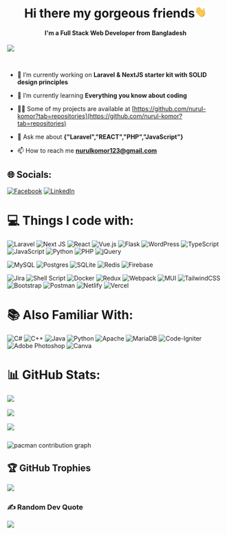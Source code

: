 <h1 align="center"> Hi there my gorgeous friends<img src="assets/hello.gif" width="28px" alt="hi"></h1>
<h4 align="center">I'm a Full Stack Web Developer from Bangladesh </h4>
<div style="display:flex; align-items:center;justify-content:center">
<img  src="https://media.giphy.com/media/3o6EhHf3xajwOQzi9y/giphy.gif" width="100%;"/>
</div>
<p align="left"> <a href="https://twitter.com/" target="blank"><img src="https://img.shields.io/twitter/follow/?logo=twitter&style=for-the-badge" alt="" /></a> </p>

- 🔭 I’m currently working on **Laravel & NextJS starter kit with SOLID design principles**

- 🌱 I’m currently learning **Everything you know about coding**

- 👨‍💻 Some of my projects are available at [https://github.com/nurul-komor?tab=repositories](https://github.com/nurul-komor?tab=repositories)

- 💬 Ask me about **{"Laravel","REACT","PHP","JavaScript"}**

- 📫 How to reach me **nurulkomor123@gmail.com**

<!-- - 📄 Resume <img src="assets/Resume.png"/> -->

## 🌐 Socials:
[![Facebook](https://img.shields.io/badge/Facebook-%231877F2.svg?logo=Facebook&logoColor=white)](https://facebook.com/nurul.komor2) [![LinkedIn](https://img.shields.io/badge/LinkedIn-%230077B5.svg?logo=linkedin&logoColor=white)](https://linkedin.com/in/nurul-komor) 

# 💻 Things I code with:
 ![Laravel](https://img.shields.io/badge/laravel-%23FF2D20.svg?style=for-the-badge&logo=laravel&logoColor=white) 
 ![Next JS](https://img.shields.io/badge/Next-black?style=for-the-badge&logo=next.js&logoColor=white) 
 ![React](https://img.shields.io/badge/react-%2320232a.svg?style=for-the-badge&logo=react&logoColor=%2361DAFB) 
![Vue.js](https://img.shields.io/badge/vue.js-%2335495e.svg?style=for-the-badge&logo=vuedotjs&logoColor=%234FC08D) 
![Flask](https://img.shields.io/badge/flask-%23000.svg?style=for-the-badge&logo=flask&logoColor=white)
![WordPress](https://img.shields.io/badge/WordPress-%23117AC9.svg?style=for-the-badge&logo=WordPress&logoColor=white) 
![TypeScript](https://img.shields.io/badge/typescript-%23007ACC.svg?style=for-the-badge&logo=typescript&logoColor=white) 
![JavaScript](https://img.shields.io/badge/javascript-%23323330.svg?style=for-the-badge&logo=javascript&logoColor=%23F7DF1E) 
![Python](https://img.shields.io/badge/python-3670A0?style=for-the-badge&logo=python&logoColor=ffdd54)
![PHP](https://img.shields.io/badge/php-%23777BB4.svg?style=for-the-badge&logo=php&logoColor=white) 
![jQuery](https://img.shields.io/badge/jquery-%230769AD.svg?style=for-the-badge&logo=jquery&logoColor=white) 


![MySQL](https://img.shields.io/badge/mysql-%2300f.svg?style=for-the-badge&logo=mysql&logoColor=white) 
![Postgres](https://img.shields.io/badge/postgres-%23316192.svg?style=for-the-badge&logo=postgresql&logoColor=white)
![SQLite](https://img.shields.io/badge/sqlite-%2307405e.svg?style=for-the-badge&logo=sqlite&logoColor=white) 
![Redis](https://img.shields.io/badge/redis-%23DD0031.svg?style=for-the-badge&logo=redis&logoColor=white)
![Firebase](https://img.shields.io/badge/firebase-%23039BE5.svg?style=for-the-badge&logo=firebase) 

![Jira](https://img.shields.io/badge/jira-%230A0FFF.svg?style=for-the-badge&logo=jira&logoColor=white) 
![Shell Script](https://img.shields.io/badge/shell_script-%23121011.svg?style=for-the-badge&logo=gnu-bash&logoColor=white)
![Docker](https://img.shields.io/badge/docker-%230db7ed.svg?style=for-the-badge&logo=docker&logoColor=white)
![Redux](https://img.shields.io/badge/redux-%23593d88.svg?style=for-the-badge&logo=redux&logoColor=white)
![Webpack](https://img.shields.io/badge/webpack-%238DD6F9.svg?style=for-the-badge&logo=webpack&logoColor=black)
![MUI](https://img.shields.io/badge/MUI-%230081CB.svg?style=for-the-badge&logo=material-ui&logoColor=white)
![TailwindCSS](https://img.shields.io/badge/tailwindcss-%2338B2AC.svg?style=for-the-badge&logo=tailwind-css&logoColor=white)
![Bootstrap](https://img.shields.io/badge/bootstrap-%23563D7C.svg?style=for-the-badge&logo=bootstrap&logoColor=white) 
![Postman](https://img.shields.io/badge/Postman-FF6C37?style=for-the-badge&logo=postman&logoColor=white)
![Netlify](https://img.shields.io/badge/netlify-%23000000.svg?style=for-the-badge&logo=netlify&logoColor=#00C7B7)
![Vercel](https://img.shields.io/badge/vercel-%23000000.svg?style=for-the-badge&logo=vercel&logoColor=white)



#  📚 Also Familiar With:
![C#](https://img.shields.io/badge/c%23-%23239120.svg?style=for-the-badge&logo=c-sharp&logoColor=white) ![C++](https://img.shields.io/badge/c++-%2300599C.svg?style=for-the-badge&logo=c%2B%2B&logoColor=white) ![Java](https://img.shields.io/badge/java-%23ED8B00.svg?style=for-the-badge&logo=java&logoColor=white) ![Python](https://img.shields.io/badge/python-3670A0?style=for-the-badge&logo=python&logoColor=ffdd54) ![Apache](https://img.shields.io/badge/apache-%23D42029.svg?style=for-the-badge&logo=apache&logoColor=white) ![MariaDB](https://img.shields.io/badge/MariaDB-003545?style=for-the-badge&logo=mariadb&logoColor=white) ![Code-Igniter](https://img.shields.io/badge/CodeIgniter-%23EF4223.svg?style=for-the-badge&logo=codeIgniter&logoColor=white)  ![Adobe Photoshop](https://img.shields.io/badge/adobephotoshop-%2331A8FF.svg?style=for-the-badge&logo=adobephotoshop&logoColor=white) ![Canva](https://img.shields.io/badge/Canva-%2300C4CC.svg?style=for-the-badge&logo=Canva&logoColor=white)



# 📊 GitHub Stats:
![](https://github-readme-stats.vercel.app/api?username=nurul-komor&theme=vue-dark&hide_border=true&include_all_commits=false&count_private=false)<br/>

![](https://github-readme-streak-stats.herokuapp.com/?user=nurul-komor&theme=vue-dark&hide_border=true)<br/>

![](https://github-readme-stats.vercel.app/api/top-langs/?username=nurul-komor&theme=vue-dark&hide_border=true&include_all_commits=false&count_private=false&layout=compact)


###

<picture>
  <source media="(prefers-color-scheme: dark)" srcset="https://raw.githubusercontent.com/nurul-komor/nurul-komor/output/pacman-contribution-graph-dark.svg">
  <source media="(prefers-color-scheme: light)" srcset="https://raw.githubusercontent.com/nurul-komor/nurul-komor/output/pacman-contribution-graph.svg">
  <img alt="pacman contribution graph" src="https://raw.githubusercontent.com/nurul-komor/nurul-komor/output/pacman-contribution-graph.svg">
</picture>



## 🏆 GitHub Trophies
![](https://github-profile-trophy.vercel.app/?username=nurul-komor&theme=flat&no-frame=false&no-bg=true&margin-w=4)


### ✍️ Random Dev Quote
![](https://quotes-github-readme.vercel.app/api?type=horizontal&theme=radical)

